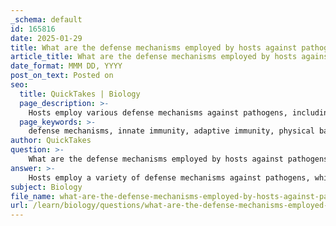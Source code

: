 ```yaml
---
_schema: default
id: 165816
date: 2025-01-29
title: What are the defense mechanisms employed by hosts against pathogens?
article_title: What are the defense mechanisms employed by hosts against pathogens?
date_format: MMM DD, YYYY
post_on_text: Posted on
seo:
  title: QuickTakes | Biology
  page_description: >-
    Hosts employ various defense mechanisms against pathogens, including innate and adaptive immunity, physical and chemical barriers, immune cells like B and T cells, and signaling molecules such as cytokines.
  page_keywords: >-
    defense mechanisms, innate immunity, adaptive immunity, physical barriers, chemical barriers, cellular defenses, inflammatory response, B cells, T cells, memory cells, pattern recognition receptors, complement system, cytokines, immune response, pathogen protection
author: QuickTakes
question: >-
    What are the defense mechanisms employed by hosts against pathogens?
answer: >-
    Hosts employ a variety of defense mechanisms against pathogens, which can be broadly categorized into innate and adaptive immune responses. Here are the key defense mechanisms:\n\n### 1. Innate Immunity\nInnate immunity serves as the first line of defense and is characterized by its non-specific response to pathogens. It includes:\n\n- **Physical Barriers**: The skin and mucous membranes act as physical barriers to prevent pathogen entry.\n- **Chemical Barriers**: Secretions such as mucus, saliva, and gastric acid contain antimicrobial substances that inhibit pathogen growth.\n- **Cellular Defenses**: Immune cells such as neutrophils, macrophages, and natural killer (NK) cells respond to infections in a generic manner. For example, macrophages can engulf and digest pathogens through a process called phagocytosis.\n- **Inflammatory Response**: When tissues are injured or infected, the inflammatory response is activated, leading to increased blood flow and the recruitment of immune cells to the site of infection.\n\n### 2. Adaptive Immunity\nAdaptive immunity is a specific immune response that develops over time and has memory, allowing for a more effective response upon re-exposure to the same pathogen. Key components include:\n\n- **B Cells and Antibodies**: B cells produce antibodies that specifically recognize and neutralize pathogens. These antibodies can also mark pathogens for destruction by other immune cells.\n- **T Cells**: There are two main types of T cells:\n  - **Cytotoxic T Cells**: These cells can directly kill infected cells.\n  - **Helper T Cells**: They assist other immune cells by releasing cytokines that enhance the immune response.\n- **Memory Cells**: After an infection, some B and T cells become memory cells, which persist in the body and enable a faster and stronger response to future infections by the same pathogen.\n\n### 3. Pattern Recognition Receptors (PRRs)\nPRRs are crucial components of the innate immune system that recognize pathogen-associated molecular patterns (PAMPs) on pathogens. This recognition triggers immune responses such as phagocytosis and the activation of the complement system.\n\n### 4. Complement System\nThe complement system consists of a group of proteins that enhance the ability of antibodies and phagocytic cells to clear pathogens. It can lead to pathogen lysis, opsonization (marking pathogens for destruction), and inflammation.\n\n### 5. Cytokines\nCytokines are signaling proteins that facilitate communication between immune cells. They play a vital role in regulating immune responses, including the activation and differentiation of immune cells.\n\n### Conclusion\nThe host's defense mechanisms against pathogens are complex and involve a coordinated response from both innate and adaptive immune systems. These mechanisms work together to recognize, respond to, and eliminate pathogens, thereby protecting the host from infections. Understanding these processes is crucial for developing effective treatments and vaccines against various diseases.
subject: Biology
file_name: what-are-the-defense-mechanisms-employed-by-hosts-against-pathogens.md
url: /learn/biology/questions/what-are-the-defense-mechanisms-employed-by-hosts-against-pathogens
---
```


&nbsp;